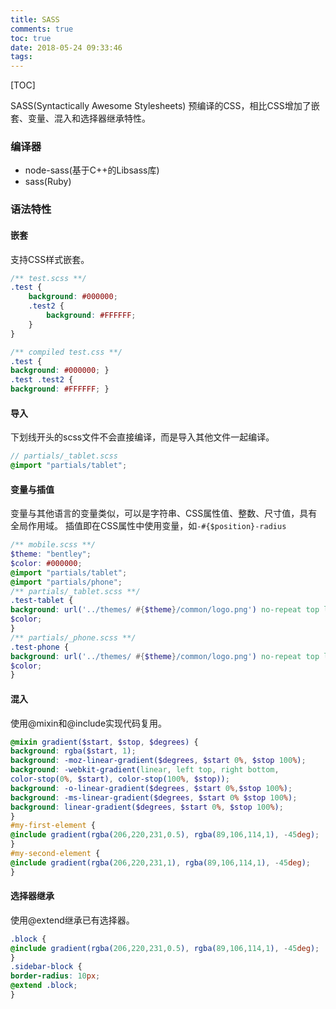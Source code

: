 ```yaml
---
title: SASS
comments: true
toc: true
date: 2018-05-24 09:33:46
tags:
---
```


[TOC]

SASS(Syntactically Awesome Stylesheets)
预编译的CSS，相比CSS增加了嵌套、变量、混入和选择器继承特性。

<!-- more -->

### 编译器

* node-sass(基于C++的Libsass库)
* sass(Ruby)

### 语法特性
#### 嵌套
支持CSS样式嵌套。
``` scss
/** test.scss **/
.test {
	background: #000000;
	.test2 {
		background: #FFFFFF;
	}
}

/** compiled test.css **/
.test {
background: #000000; }
.test .test2 {
background: #FFFFFF; }
```

#### 导入
下划线开头的scss文件不会直接编译，而是导入其他文件一起编译。
``` scss
// partials/_tablet.scss
@import "partials/tablet";
```

#### 变量与插值
变量与其他语言的变量类似，可以是字符串、CSS属性值、整数、尺寸值，具有全局作用域。
插值即在CSS属性中使用变量，如```-#{$position}-radius```
``` scss
/** mobile.scss **/
$theme: "bentley";
$color: #000000;
@import "partials/tablet";
@import "partials/phone";
/** partials/_tablet.scss **/
.test-tablet {
background: url('../themes/ #{$theme}/common/logo.png') no-repeat top left
$color;
}
/** partials/_phone.scss **/
.test-phone {
background: url('../themes/ #{$theme}/common/logo.png') no-repeat top left
$color;
}
```

#### 混入
使用@mixin和@include实现代码复用。
``` scss
@mixin gradient($start, $stop, $degrees) {
background: rgba($start, 1);
background: -moz-linear-gradient($degrees, $start 0%, $stop 100%);
background: -webkit-gradient(linear, left top, right bottom,
color-stop(0%, $start), color-stop(100%, $stop));
background: -o-linear-gradient($degrees, $start 0%,$stop 100%);
background: -ms-linear-gradient($degrees, $start 0% $stop 100%);
background: linear-gradient($degrees, $start 0%, $stop 100%);
}
#my-first-element {
@include gradient(rgba(206,220,231,0.5), rgba(89,106,114,1), -45deg);
}
#my-second-element {
@include gradient(rgba(206,220,231,1), rgba(89,106,114,1), -45deg);
}
```

#### 选择器继承
使用@extend继承已有选择器。

``` scss
.block {
@include gradient(rgba(206,220,231,0.5), rgba(89,106,114,1), -45deg);
}
.sidebar-block {
border-radius: 10px;
@extend .block;
}
```
